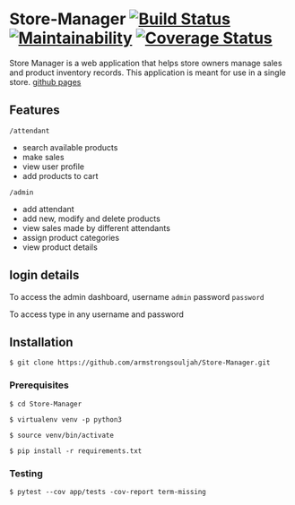 # Store-Manager [![Build Status](https://travis-ci.org/armstrongsouljah/Store-Manager.svg?branch=161211560-admin%2Fattendant-get-products)](https://travis-ci.org/armstrongsouljah/Store-Manager) [![Maintainability](https://api.codeclimate.com/v1/badges/de3d25a8dafaada7833c/maintainability)](https://codeclimate.com/github/armstrongsouljah/Store-Manager/maintainability) [![Coverage Status](https://coveralls.io/repos/github/armstrongsouljah/Store-Manager/badge.svg?branch=161211560-admin/attendant-get-products)](https://coveralls.io/github/armstrongsouljah/Store-Manager?branch=161211560-admin/attendant-get-products)


Store Manager is a web application that helps store owners manage sales and product inventory records. This application is meant for use in a single store. [github pages](https://armstrongsouljah.github.io/Store-Manager/ui/)


## Features
 `/attendant`
 - search available products
 - make sales
 - view user profile
 - add products to cart

 `/admin`
 - add attendant
 - add new, modify and delete products
 - view sales made by different attendants
 - assign product categories
 - view product details

## login details
  To access the admin dashboard, 
  username `admin`
  password `password`

  To access type in any username and password

## Installation
`$ git clone https://github.com/armstrongsouljah/Store-Manager.git`


### Prerequisites 
`$ cd Store-Manager `

`$ virtualenv venv -p python3`

`$ source venv/bin/activate`

`$ pip install -r requirements.txt`

### Testing
`$ pytest --cov app/tests -cov-report term-missing`
